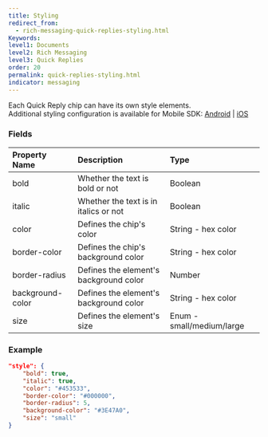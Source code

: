 ```yaml
---
title: Styling
redirect_from:
  - rich-messaging-quick-replies-styling.html
Keywords:
level1: Documents
level2: Rich Messaging
level3: Quick Replies
order: 20
permalink: quick-replies-styling.html
indicator: messaging
---
```


Each Quick Reply chip can have its own style elements.
<br/>
Additional styling configuration is available for Mobile SDK: [Android](android-attributes.html#quick-replies) | [iOS](consumer-experience-ios-sdk-attributes.html#quick-reply)

### Fields

| Property Name | Description | Type |
| :--- | :--- | :--- |
| bold | Whether the text is bold or not | Boolean |
| italic | Whether the text is in italics or not | Boolean |
| color | Defines the chip's color | String - hex color |
| border-color | Defines the chip's background color | String - hex color |
| border-radius | Defines the element's background color | Number |
| background-color | Defines the element's background color | String - hex color |
| size | Defines the element's size | Enum - small/medium/large |

### Example

```json
"style": {
	"bold": true,
	"italic": true,
	"color": "#453533",
	"border-color": "#000000",
	"border-radius": 5,
	"background-color": "#3E47A0",
	"size": "small"
}
```
